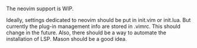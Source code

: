 The neovim support is WIP.

Ideally, settings dedicated to neovim should be put in init.vim or init.lua. But
currently the plug-in management info are stored in .vimrc. This should change
in the future. Also, there should be a way to automate the installation of LSP.
Mason should be a good idea.
